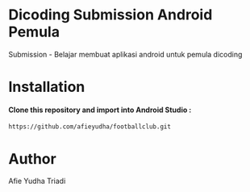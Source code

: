 # Dicoding Submission Android Pemula
Submission - Belajar membuat aplikasi android untuk pemula dicoding

# Installation
#### Clone this repository and import into Android Studio :
`https://github.com/afieyudha/footballclub.git`

# Author
Afie Yudha Triadi
